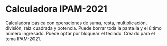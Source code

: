 # Calculadora IPAM-2021
Calculadora básica con operaciones de suma, resta, multiplicación, división, raíz cuadrada y potencia. Puede borrar toda la pantalla y el último número ingresado. Puede optar por bloquear el teclado. Creado para el tema IPAM-2021.



